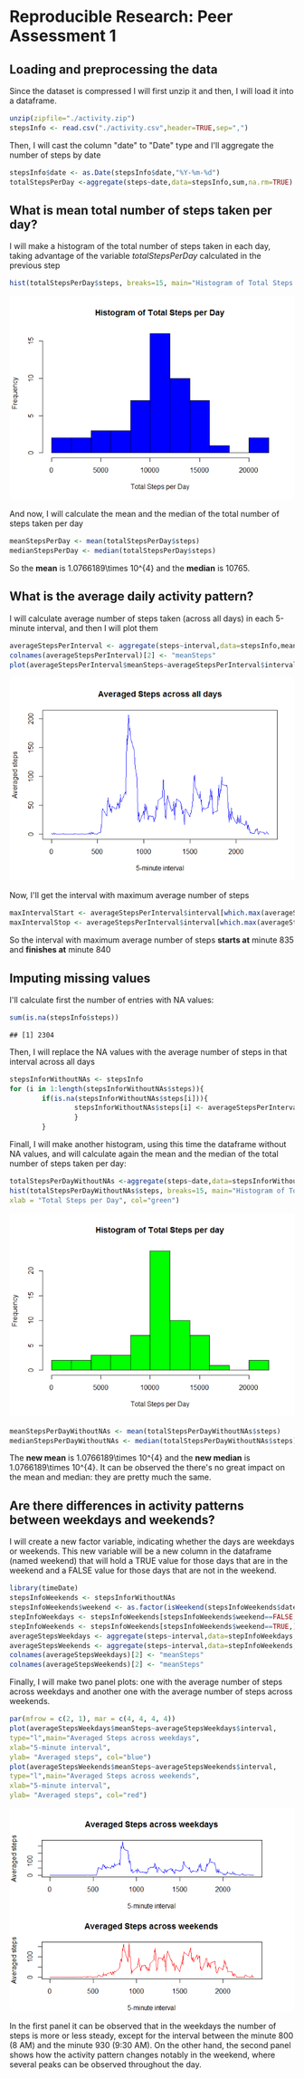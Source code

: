# Reproducible Research: Peer Assessment 1


## Loading and preprocessing the data

Since the dataset is compressed I will first unzip it and then, I will load it 
into a dataframe.


```r
unzip(zipfile="./activity.zip")
stepsInfo <- read.csv("./activity.csv",header=TRUE,sep=",")
```

Then, I will cast the column "date" to "Date" type and I'll aggregate the number
of steps by date


```r
stepsInfo$date <- as.Date(stepsInfo$date,"%Y-%m-%d")
totalStepsPerDay <-aggregate(steps~date,data=stepsInfo,sum,na.rm=TRUE)
```

## What is mean total number of steps taken per day?

I will make a histogram of the total number of steps taken in each day, taking 
advantage of the variable *totalStepsPerDay* calculated in the previous step


```r
hist(totalStepsPerDay$steps, breaks=15, main="Histogram of Total Steps per Day",xlab = "Total Steps per Day", col="blue")
```

![](PA1_template_files/figure-html/unnamed-chunk-3-1.png)<!-- -->

And now, I will calculate the mean and the median of the total number of steps taken
per day


```r
meanStepsPerDay <- mean(totalStepsPerDay$steps)
medianStepsPerDay <- median(totalStepsPerDay$steps)
```

So the **mean** is 1.0766189\times 10^{4} and the **median** is 10765.


## What is the average daily activity pattern?

I will calculate average number of steps taken (across all days) in each 5-minute 
interval, and then I will plot them


```r
averageStepsPerInterval <- aggregate(steps~interval,data=stepsInfo,mean,na.rm=TRUE)
colnames(averageStepsPerInterval)[2] <- "meanSteps"
plot(averageStepsPerInterval$meanSteps~averageStepsPerInterval$interval, type="l",main="Averaged Steps across all days",xlab="5-minute interval", ylab= "Averaged steps", col="blue")
```

![](PA1_template_files/figure-html/unnamed-chunk-5-1.png)<!-- -->

Now, I'll get the interval with maximum average number of steps


```r
maxIntervalStart <- averageStepsPerInterval$interval[which.max(averageStepsPerInterval$meanSteps)]
maxIntervalStop <- averageStepsPerInterval$interval[which.max(averageStepsPerInterval$meanSteps)+1]
```

So the interval with maximum average number of steps **starts at** 
minute 835 and **finishes at** minute 840

## Imputing missing values

I'll calculate first the number of entries with NA values:


```r
sum(is.na(stepsInfo$steps))
```

```
## [1] 2304
```

Then, I will replace the NA values with the average number of steps in that interval
across all days


```r
stepsInforWithoutNAs <- stepsInfo
for (i in 1:length(stepsInforWithoutNAs$steps)){
        if(is.na(stepsInforWithoutNAs$steps[i])){
                stepsInforWithoutNAs$steps[i] <- averageStepsPerInterval$meanSteps[which(averageStepsPerInterval$interval==stepsInforWithoutNAs$interval[i])]            
                }
        }
```

Finall, I will make another histogram, using this time the dataframe without NA
values, and will calculate again the mean and the median of the total number of 
steps taken per day:


```r
totalStepsPerDayWithoutNAs <-aggregate(steps~date,data=stepsInforWithoutNAs,sum)
hist(totalStepsPerDayWithoutNAs$steps, breaks=15, main="Histogram of Total Steps per day",
xlab = "Total Steps per Day", col="green")
```

![](PA1_template_files/figure-html/unnamed-chunk-9-1.png)<!-- -->

```r
meanStepsPerDayWithoutNAs <- mean(totalStepsPerDayWithoutNAs$steps)
medianStepsPerDayWithoutNAs <- median(totalStepsPerDayWithoutNAs$steps)
```

The **new mean** is 1.0766189\times 10^{4} and the **new median** is 1.0766189\times 10^{4}.
It can be observed the there's no great impact on the mean and median: they are
pretty much the same.


## Are there differences in activity patterns between weekdays and weekends?

I will create a new factor variable, indicating whether the days are weekdays or
weekends. This new variable will be a new column in the dataframe (named weekend)
that will hold a TRUE value for those days that are in the weekend and a FALSE 
value for those days that are not in the weekend.


```r
library(timeDate)
stepsInfoWeekends <- stepsInforWithoutNAs
stepsInfoWeekends$weekend <- as.factor(isWeekend(stepsInfoWeekends$date))
stepInfoWeekdays <- stepsInfoWeekends[stepsInfoWeekends$weekend==FALSE,]
stepInfoWeekends <- stepsInfoWeekends[stepsInfoWeekends$weekend==TRUE,]
averageStepsWeekdays <- aggregate(steps~interval,data=stepInfoWeekdays,mean)
averageStepsWeekends <- aggregate(steps~interval,data=stepInfoWeekends,mean)
colnames(averageStepsWeekdays)[2] <- "meanSteps"
colnames(averageStepsWeekends)[2] <- "meanSteps"
```

Finally, I will make two panel plots: one with the average number of steps across
weekdays and another one with the average number of steps across weekends.


```r
par(mfrow = c(2, 1), mar = c(4, 4, 4, 4))
plot(averageStepsWeekdays$meanSteps~averageStepsWeekdays$interval, 
type="l",main="Averaged Steps across weekdays",
xlab="5-minute interval", 
ylab= "Averaged steps", col="blue")
plot(averageStepsWeekends$meanSteps~averageStepsWeekends$interval, 
type="l",main="Averaged Steps across weekends",
xlab="5-minute interval", 
ylab= "Averaged steps", col="red")
```

![](PA1_template_files/figure-html/unnamed-chunk-11-1.png)<!-- -->

In the first panel it can be observed that in the weekdays the number of steps is 
more or less steady, except for the interval between the minute 800 (8 AM) and the
minute 930 (9:30 AM). On the other hand, the second panel shows how the activity
pattern changes notably in the weekend, where several peaks can be observed throughout the
day.

